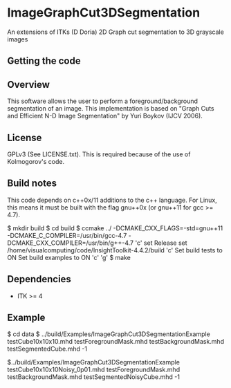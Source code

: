 ImageGraphCut3DSegmentation
===========================

An extensions of ITKs (D Doria) 2D Graph cut segmentation to 3D grayscale images


Getting the code
----------------


Overview
--------
This software allows the user to perform a foreground/background segmentation of an image.
This implementation is based on "Graph Cuts and Efficient N-D Image Segmentation" by Yuri Boykov (IJCV 2006).

License
--------
GPLv3 (See LICENSE.txt). This is required because of the use of Kolmogorov's code.

Build notes
------------------
This code depends on c++0x/11 additions to the c++ language. For Linux, this means it must be built with the flag
gnu++0x (or gnu++11 for gcc >= 4.7).

$ mkdir build
$ cd build
$ ccmake ../ -DCMAKE_CXX_FLAGS=-std=gnu++11 -DCMAKE_C_COMPILER=/usr/bin/gcc-4.7 -DCMAKE_CXX_COMPILER=/usr/bin/g++-4.7
  'c'
  set Release
  set /home/visualcomputing/code/InsightToolkit-4.4.2/build
  'c'
  Set build tests to ON
  Set build examples to ON
  'c'
  'g'
$ make


Dependencies
------------
- ITK >= 4

Example
-------
$ cd data
$ ../build/Examples/ImageGraphCut3DSegmentationExample testCube10x10x10.mhd testForegroundMask.mhd testBackgroundMask.mhd testSegmentedCube.mhd -1

$../build/Examples/ImageGraphCut3DSegmentationExample testCube10x10x10Noisy_0p01.mhd testForegroundMask.mhd testBackgroundMask.mhd testSegmentedNoisyCube.mhd -1

